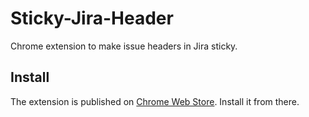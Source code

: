 # Sticky-Jira-Header
Chrome extension to make issue headers in Jira sticky.

## Install
The extension is published on [Chrome Web Store](https://chrome.google.com/webstore/detail/jira-sticky-header/alokfdkpiokkgpaldkhdeiboocmepfkp?hl=en&authuser=0).
Install it from there.
